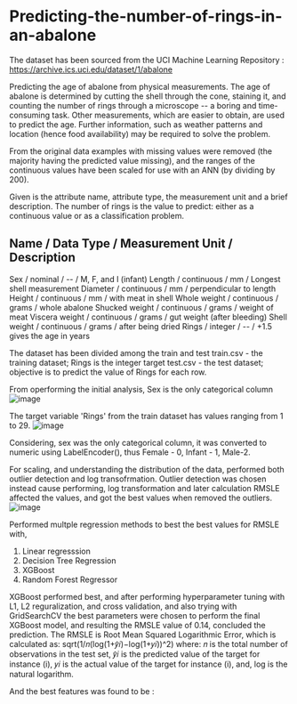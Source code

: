 # Predicting-the-number-of-rings-in-an-abalone

The dataset has been sourced from the UCI Machine Learning Repository : https://archive.ics.uci.edu/dataset/1/abalone

Predicting the age of abalone from physical measurements.  The age of abalone is determined by cutting the shell through the cone, staining it, and counting the number of rings through a microscope -- a boring and time-consuming task.  Other measurements, which are easier to obtain, are used to predict the age.  Further information, such as weather patterns and location (hence food availability) may be required to solve the problem.

From the original data examples with missing values were removed (the majority having the predicted value missing), and the ranges of the continuous values have been scaled for use with an ANN (by dividing by 200).

Given is the attribute name, attribute type, the measurement unit and a brief description.  The number of rings is the value to predict: either as a continuous value or as a classification problem.

Name / Data Type / Measurement Unit / Description
-----------------------------
Sex / nominal / -- / M, F, and I (infant)
Length / continuous / mm / Longest shell measurement
Diameter	/ continuous / mm / perpendicular to length
Height / continuous / mm / with meat in shell
Whole weight / continuous / grams / whole abalone
Shucked weight / continuous	 / grams / weight of meat
Viscera weight / continuous / grams / gut weight (after bleeding)
Shell weight / continuous / grams / after being dried
Rings / integer / -- / +1.5 gives the age in years

The dataset has been divided among the train and test
train.csv - the training dataset; Rings is the integer target
test.csv - the test dataset; objective is to predict the value of Rings for each row. 

From operforming the initial analysis, 
Sex is the only categorical column 
![image](https://github.com/aakriti-nag/Predicting-the-number-of-rings-in-a-abalone/assets/166777298/ac1251a7-da41-4900-b9e1-ecf8a3a3c1df)

The target variable 'Rings' from the train dataset has values ranging from 1 to 29. 
![image](https://github.com/aakriti-nag/Predicting-the-number-of-rings-in-a-abalone/assets/166777298/3e790969-4775-427a-b094-9ae6b0fd7772)

Considering, sex was the only categorical column, it was converted to numeric using LabelEncoder(), thus Female - 0, Infant - 1, Male-2.

For scaling, and understanding the distribution of the data, performed both outlier detection and log transofrmation. Outlier detection was chosen instead cause performing, log transformation and later calculation RMSLE affected the values, and got the best values when removed the outliers. 
![image](https://github.com/aakriti-nag/Predicting-the-number-of-rings-in-a-abalone/assets/166777298/4ec8b833-951c-46d9-8e55-14da84233771)

Performed multple regression methods to best the best values for RMSLE with, 
1. Linear regresssion
2. Decision Tree Regression
3. XGBoost
4. Random Forest Regressor

XGBoost performed best, and after performing hyperparameter tuning with L1, L2 reguralization, and cross validation, and also trying with GridSearchCV the best parameters were chosen to perform the final XGBoost model, and resulting the RMSLE value of 0.14, concluded the prediction. 
The RMSLE is Root Mean Squared Logarithmic Error, which is calculated as: sqrt(1/𝑛(log(1+𝑦̂𝑖)−log(1+𝑦𝑖))^2)
where:
𝑛 is the total number of observations in the test set,
𝑦̂𝑖 is the predicted value of the target for instance (i),
𝑦𝑖 is the actual value of the target for instance (i), and,
log is the natural logarithm.

And the best features was found to be : 





